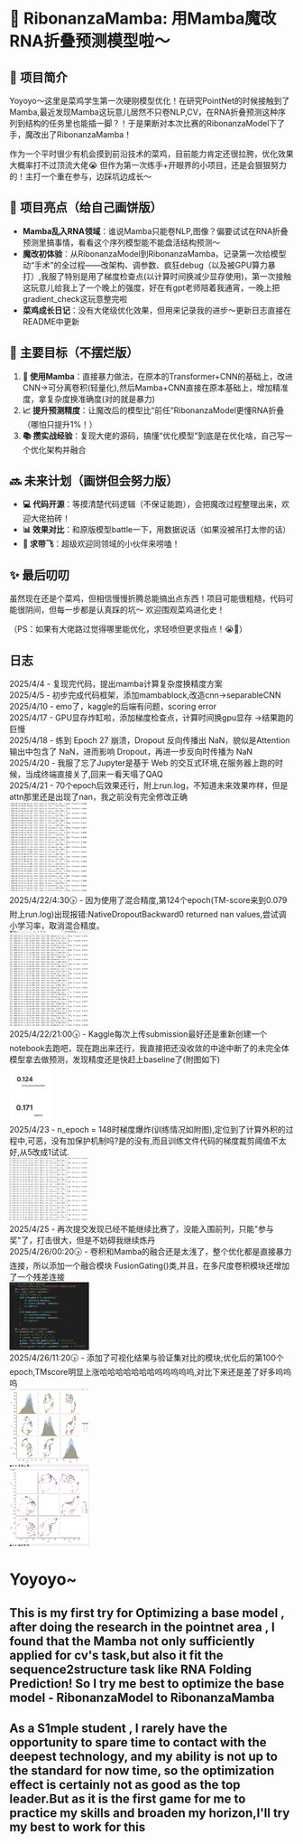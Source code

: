 # 🚀 RibonanzaMamba: 用Mamba魔改RNA折叠预测模型啦～  

## 🌱 项目简介  
Yoyoyo～这里是菜鸡学生第一次硬刚模型优化！在研究PointNet的时候接触到了Mamba,最近发现Mamba这玩意儿居然不只卷NLP,CV，在RNA折叠预测这种序列到结构的任务里也能插一脚？！于是果断对本次比赛的RibonanzaModel下了手，魔改出了RibonanzaMamba！  

作为一个平时很少有机会摸到前沿技术的菜鸡，目前能力肯定还很拉胯，优化效果大概率打不过顶流大佬😭 但作为第一次练手+开眼界的小项目，还是会狠狠努力的！主打一个重在参与，边踩坑边成长～  


## 🧬 项目亮点（给自己画饼版）  
- **Mamba乱入RNA领域**：谁说Mamba只能卷NLP,图像？偏要试试在RNA折叠预测里搞事情，看看这个序列模型能不能盘活结构预测～  
- **魔改初体验**：从RibonanzaModel到RibonanzaMamba，记录第一次给模型动“手术”的全过程——改架构、调参数、疯狂debug（以及被GPU算力暴打）,我服了特别是用了梯度检查点(以计算时间换减少显存使用)，第一次接触这玩意儿给我上了一个晚上的强度，好在有gpt老师陪着我通宵，一晚上把gradient_check这玩意整完啦
- **菜鸡成长日记**：没有大佬级优化效果，但用来记录我的进步～更新日志直接在README中更新  


## 🎯 主要目标（不摆烂版）  
1. **🤖 使用Mamba**：直接暴力做法，在原本的Transformer+CNN的基础上，改进CNN->可分离卷积(轻量化),然后Mamba+CNN直接在原本基础上，增加精准度，拿复杂度换准确度(对的就是暴力)
2. **📈 提升预测精度**：让魔改后的模型比“前任”RibonanzaModel更懂RNA折叠（哪怕只提升1%！）  
3. **📚 攒实战经验**：复现大佬的源码，搞懂“优化模型”到底是在优化啥，自己写一个优化架构并融合  


## 🔜 未来计划（画饼但会努力版）  
- **💻 代码开源**：等摸清楚代码逻辑（不保证能跑），会把魔改过程整理出来，欢迎大佬拍砖！  
- **📊 效果对比**：和原版模型battle一下，用数据说话（如果没被吊打太惨的话）  
- **👥 求带飞**：超级欢迎同领域的小伙伴来唠嗑！
  


## ✨ 最后叨叨  
虽然现在还是个菜鸡，但相信慢慢折腾总能搞出点东西！项目可能很粗糙，代码可能很阴间，但每一步都是认真踩的坑～ 欢迎围观菜鸡进化史！  

（PS：如果有大佬路过觉得哪里能优化，求轻喷但更求指点！😭🙏）  

  
 
## 日志
2025/4/4 - 复现完代码，提出mamba计算复杂度换精度方案   
2025/4/5 - 初步完成代码框架，添加mambablock,改造cnn->separableCNN   
2025/4/10 - emo了，kaggle的后端有问题，scoring error   
2025/4/17 - GPU显存炸缸啦，添加梯度检查点，计算时间换gpu显存 ->结果跑的巨慢   
2025/4/18 - 练到 Epoch 27 崩溃，Dropout 反向传播出 NaN，貌似是Attention 输出中包含了 NaN，进而影响 Dropout，再进一步反向时传播为 NaN     
2025/4/20 - 我服了忘了Jupyter是基于 Web 的交互式环境,在服务器上跑的时候，当成终端直接关了,回来一看天塌了QAQ    
2025/4/21 - 70个epoch后效果还行，附上run.log，不知道未来效果咋样，但是attn那里还是出现了nan，我之前没有完全修改正确  
<img src="img/Log1.png" alt="runlog4.22" width="28%" title="2025_4_21_run.log">  
2025/4/22/4:30🕟 - 因为使用了混合精度,第124个epoch(TM-score来到0.079附上run.log)出现报错:NativeDropoutBackward0 returned nan values,尝试调小学习率，取消混合精度。   
<img src="img/Log2.png" alt="runlog4.22" width="28%" title="2025_4_22_run.log">    
2025/4/22/21:00🕟 - Kaggle每次上传submission最好还是重新创建一个notebook去跑吧，现在跑出来还行，我直接把还没收敛的中途中断了的未完全体模型拿去做预测，发现精度还是快赶上baseline了(附图如下)    
<img src="img/Cmp1.png" alt="runlog4.22" width="15%" title="2025_4_22_cmp">     
2025/4/23 - n_epoch = 148时梯度爆炸(训练情况如附图),定位到了计算外积的过程中,可恶，没有加保护机制吗?是的没有,而且训练文件代码的梯度裁剪阈值不太好,从5改成1试试.    
<img src="img/Log3.png" alt="runlog4.22" width="28%" title="2025_4_23_run.log">    
2025/4/25 - 再次提交发现已经不能继续比赛了，没能入围前列，只能"参与奖"了，打击很大，但是不妨碍我继续炼丹    
2025/4/26/00:20🕟 - 卷积和Mamba的融合还是太浅了，整个优化都是直接暴力连接，所以添加一个融合模块 FusionGating()类,并且，在多尺度卷积模块还增加了一个残差连接  
<img src="img/Code1.png" alt="FusionGatingBlock" width="28%" title="2025_4_26_CodeFixing">    
2025/4/26/11:20🕟 - 添加了可视化结果与验证集对比的模块;优化后的第100个epoch,TMscore明显上涨哈哈哈哈哈哈哈呜呜呜呜呜,对比下来还是差了好多呜呜呜   
<img src="img/ValidVis0.png" alt="Valid" width="28%" title="2025_4_26_vis">   
<img src="img/MyVis0.png" alt="My" width="28%" title="2025_4_26_vis">   




# Yoyoyo~
## This is my first try for Optimizing a base model , after doing the research in the pointnet area , I found that the Mamba not only sufficiently applied for cv's task,but also it fit the sequence2structure task like RNA Folding Prediction! So I try me best to optimize the base model - RibonanzaModel  to RibonanzaMamba
## As a S1mple student , I rarely have the opportunity to spare time to contact with the deepest technology, and my ability is not up to the standard for now time, so the optimization effect is certainly not as good as the top leader.But as it is the first game for me to practice my skills and broaden my horizon,I'll try my best to work for this
